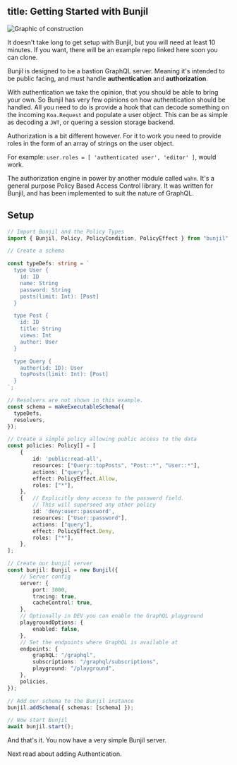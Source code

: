 title: Getting Started with Bunjil
---
<img alt="Graphic of construction" src="/images/14 Web Programming Design Construction 2.svg" class="ux-icon" />

It doesn't take long to get setup with Bunjil, but you will need at least 10 minutes. If you want, there will be an example repo linked here soon you can clone.

Bunjil is designed to be a bastion GraphQL server. Meaning it's intended to be public facing, and must handle **authentication** and **authorization**.

With authentication we take the opinion, that you should be able to bring your own. So Bunjil has very few opinions on how authentication should be handled. All you need to do is provide a hook that can decode something on the incoming `Koa.Request` and populate a user object. This can be as simple as decoding a `JWT`, or quering a session storage backend.

Authorization is a bit different however. For it to work you need to provide roles in the form of  an array of strings on the user object.

For example: `user.roles = [ 'authenticated user', 'editor' ]`, would work.

The authorization engine in power by another module called `wahn`. It's a general purpose Policy Based Access Control library. It was written for Bunjil, and has been implemented to suit the nature of GraphQL.


## Setup

```typescript
// Import Bunjil and the Policy Types
import { Bunjil, Policy, PolicyCondition, PolicyEffect } from "bunjil";

// Create a schema

const typeDefs: string = `
  type User {
    id: ID
    name: String
    password: String
    posts(limit: Int): [Post]
  }

  type Post {
    id: ID
    title: String
    views: Int
    author: User
  }

  type Query {
    author(id: ID): User
    topPosts(limit: Int): [Post]
  }
`;

// Resolvers are not shown in this example.
const schema = makeExecutableSchema({
  typeDefs,
  resolvers,
});

// Create a simple policy allowing public access to the data
const policies: Policy[] = [
    {
        id: 'public:read-all',
        resources: ["Query::topPosts", "Post::*", "User::*"],
        actions: ["query"],
        effect: PolicyEffect.Allow,
        roles: ["*"],
    },
    {   // Explicitly deny access to the password field.
        // This will superseed any other policy
        id: 'deny:user::password',
        resources: ["User::password"],
        actions: ["query"],
        effect: PolicyEffect.Deny,
        roles: ["*"],
    },
];

// Create our bunjil server
const bunjil: Bunjil = new Bunjil({
    // Server config
    server: {
        port: 3000,
        tracing: true,
        cacheControl: true,
    },
    // Optionally in DEV you can enable the GraphQL playground
    playgroundOptions: {
        enabled: false,
    },
    // Set the endpoints where GraphQL is available at
    endpoints: {
        graphQL: "/graphql",
        subscriptions: "/graphql/subscriptions",
        playground: "/playground",
    },
    policies,
});

// Add our schema to the Bunjil instance
bunjil.addSchema({ schemas: [schema] });

// Now start Bunjil
await bunjil.start();
```

And that's it. You now have a very simple Bunjil server.

Next read about adding Authentication.